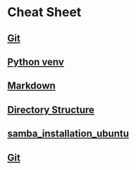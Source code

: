 # Cheat Sheet
## [Git](https://github.com/monsterchick/Commands/blob/main/Git.md)
## [Python venv](https://github.com/monsterchick/Commands/blob/main/python_venv.md)
## [Markdown](https://github.com/monsterchick/Commands/blob/main/markdown.md)
## [Directory Structure](https://github.com/monsterchick/Commands/blob/main/directory_structure.md)
## [samba_installation_ubuntu](https://github.com/monsterchick/Commands/blob/main/samba_installation_ubuntu.md)
## [Git](https://github.com/monsterchick/Commands/blob/main/git_commands.md)
